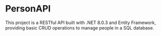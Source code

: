 # PersonAPI
This project is a RESTful API built with .NET 8.0.3 and Entity Framework, providing basic CRUD operations to manage people in a SQL database.
